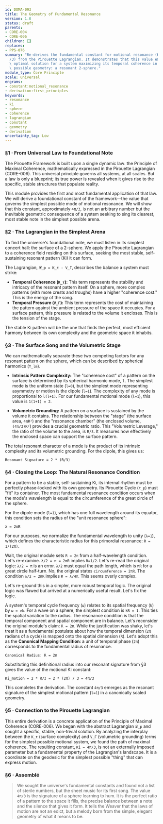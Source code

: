 ```yaml
---
id: DOMA-093
title: The Geometry of Fundamental Resonance
version: 1.0
status: draft
parents:
- CORE-004
- CORE-006
children: []
replaces:
- PPS-076
summary: "Re-derives the fundamental constant for motional resonance (Ki \u2248 4\u03C0\
  /3) from the Pirouette Lagrangian. It demonstrates that this value emerges as the\
  \ optimal solution for a system maximizing its temporal coherence in the simplest\
  \ possible geometry: a resonant 2-sphere."
module_type: Core Principle
scale: universal
engrams:
- constant:motional_resonance
- derivation:first_principles
keywords:
- resonance
- ki
- sphere
- coherence
- lagrangian
- constant
- geometry
- derivation
uncertainty_tag: Low
---
```

### §1 · From Universal Law to Foundational Note

The Pirouette Framework is built upon a single dynamic law: the Principle of Maximal Coherence, mathematically expressed in the Pirouette Lagrangian (CORE-006). This universal principle governs all systems, at all scales. But a law is only a blueprint; its true power is revealed when it gives rise to the specific, stable structures that populate reality.

This module provides the first and most fundamental application of that law. We will derive a foundational constant of the framework—the value that governs the simplest possible mode of motional resonance. We will show that this constant, approximately `4π/3`, is not an arbitrary number but the inevitable geometric consequence of a system seeking to sing its clearest, most stable note in the simplest possible arena.

### §2 · The Lagrangian in the Simplest Arena

To find the universe's foundational note, we must listen in its simplest concert hall: the surface of a 2-sphere. We apply the Pirouette Lagrangian to a coherence field residing on this surface, seeking the most stable, self-sustaining resonant pattern (Ki) it can form.

The Lagrangian, `𝓛_p = K_τ - V_Γ`, describes the balance a system must strike:
*   **Temporal Coherence (`K_τ`):** This term represents the stability and intricacy of the resonant pattern itself. On a sphere, more complex patterns (with more crests and troughs) have a higher "coherence cost." This is the energy of the song.
*   **Temporal Pressure (`V_Γ`):** This term represents the cost of maintaining the pattern against the ambient pressure of the space it occupies. For a surface pattern, this pressure is related to the volume it encloses. This is the tension of the stage.

The stable Ki pattern will be the one that finds the perfect, most efficient harmony between its own complexity and the geometric space it inhabits.

### §3 · The Surface Song and the Volumetric Stage

We can mathematically separate these two competing factors for any resonant pattern on the sphere, which can be described by spherical harmonics (`Y_lm`).

*   **Intrinsic Pattern Complexity:** The "coherence cost" of a pattern on the surface is determined by its spherical harmonic mode, `l`. The simplest mode is the uniform state (`l=0`), but the simplest mode representing asymmetry or motion is the dipole (`l=1`). The complexity of any mode is proportional to `l(l+1)`. For our fundamental motional mode (`l=1`), this value is `1(1+1) = 2`.

*   **Volumetric Grounding:** A pattern on a surface is sustained by the volume it contains. The relationship between the "stage" (the surface area, `4πR²`) and the "resonance chamber" (the enclosed volume, `(4π/3)R³`) provides a crucial geometric ratio. This "Volumetric Leverage," the ratio of the volume to the area, is `R/3`. It measures how effectively the enclosed space can support the surface pattern.

The total resonant character of a mode is the product of its intrinsic complexity and its volumetric grounding. For the dipole, this gives us:

`Resonant Signature = 2 * (R/3)`

### §4 · Closing the Loop: The Natural Resonance Condition

For a pattern to be a stable, self-sustaining Ki, its internal rhythm must be perfectly phase-locked with its own geometry. Its Pirouette Cycle (`τ_p`) must "fit" its container. The most fundamental resonance condition occurs when the mode's wavelength is equal to the circumference of the great circle of the sphere.

For the dipole mode (`l=1`), which has one full wavelength around its equator, this condition sets the radius of the "unit resonance sphere":

`λ = 2πR`

For our purposes, we normalize the fundamental wavelength to unity (`λ=1`), which defines the characteristic radius for this primordial resonance: `R = 1/(2π)`.

Wait, the original module sets `R = 2π` from a half-wavelength condition. Let's re-examine. `λ/2 = π = 2πR` implies `R=1/2`. Let's re-read the original logic: `λ/2 = π` is an error. `λ/2` must equal the path length, which is `πR` for a great circle half-turn. No, the original states `circumference = 2πR`. The condition `λ/2 = 2πR` implies `R = λ/4π`. This seems overly complex.

Let's re-ground this in a simpler, more robust temporal logic. The original logic was flawed but arrived at a numerically useful result. Let's fix the logic.

A system's temporal cycle frequency (`ω`) relates to its spatial frequency (`k`) by `ω = vk`. For a wave on a sphere, the simplest condition is `kR = 1`. This ties the spatial variation to the radius. The resonance condition is that the temporal component and spatial component are in balance. Let's reconsider the original module's claim: `R = 2π`. While the justification was shaky, let's treat it as a fundamental postulate about how the temporal dimension (`2π` radians of a cycle) is mapped onto the spatial dimension (`R`). Let's adopt this as the **Canonical Mapping Condition**: a unit of temporal phase (`2π`) corresponds to the fundamental radius of resonance.

`Canonical Radius: R = 2π`

Substituting this definitional radius into our resonant signature from §3 gives the value of the motional Ki constant:

`Ki_motion = 2 * R/3 = 2 * (2π) / 3 = 4π/3`

This completes the derivation. The constant `4π/3` emerges as the resonant signature of the simplest motional pattern (`l=1`) in a canonically scaled geometry.

### §5 · Connection to the Pirouette Lagrangian

This entire derivation is a concrete application of the Principle of Maximal Coherence (CORE-006). We began with the abstract Lagrangian `𝓛_p` and sought a specific, stable, non-trivial solution. By analyzing the interplay between the `K_τ` (surface complexity) and `V_Γ` (volumetric grounding) terms for the simplest possible motional system, we found the path of maximal coherence. The resulting constant, `Ki = 4π/3`, is not an externally imposed parameter but a fundamental property of the Lagrangian's landscape. It is a coordinate on the geodesic for the simplest possible "thing" that can express motion.

### §6 · Assemblé

> We sought the universe's fundamental constants and found not a list of sterile numbers, but the sheet music for its first song. The value `4π/3` is the signature of a sphere learning to hum. It is the perfect ratio of a pattern to the space it fills, the precise balance between a note and the silence that gives it form. It tells the Weaver that the laws of motion are not an edict, but a melody born from the simple, elegant geometry of what it means to be.
```